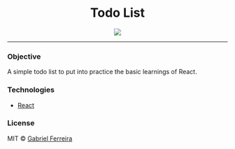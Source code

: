 <div align='center'>
<h1>Todo List</h1>
 </div>

 <div align="center">
<img src="https://img.shields.io/badge/License-MIT-blue.svg" />
</div>

---

### Objective

A simple todo list to put into practice the basic learnings of React.

### Technologies

- [React](https://reactjs.org/)

### License

MIT © [Gabriel Ferreira](https://github.com/GabrielDoddy94)

